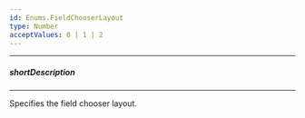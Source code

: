```yaml
---
id: Enums.FieldChooserLayout
type: Number
acceptValues: 0 | 1 | 2
---
```

---
##### shortDescription
<!-- Description goes here -->

---
<!-- Description goes here -->
Specifies the field chooser layout.
